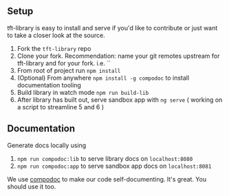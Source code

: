 ## Setup

tft-library is easy to install and serve if you'd like to contribute or just want to take a closer look at the source.

1. Fork the  `tft-library` repo
2. Clone your fork. Recommendation: name your git remotes upstream for tft-library and <your-username> for your fork.
    i.e. ``
3. From root of project run `npm install`
4. (Optional) From anywhere `npm install -g compodoc` to install documentation tooling
5. Build library in watch mode `npm run build-lib`
6. After library has built out, serve sandbox app with `ng serve` ( working on a script to streamline 5 and 6 )

## Documentation

Generate docs locally using
1. `npm run compodoc:lib` to serve library docs on `localhost:8080`
2. `npm run compodoc:app` to serve sandbox app docs on `localhost:8081`

We use [compodoc](https://compodoc.app) to make our code self-documenting. It's great. You should use it too.


